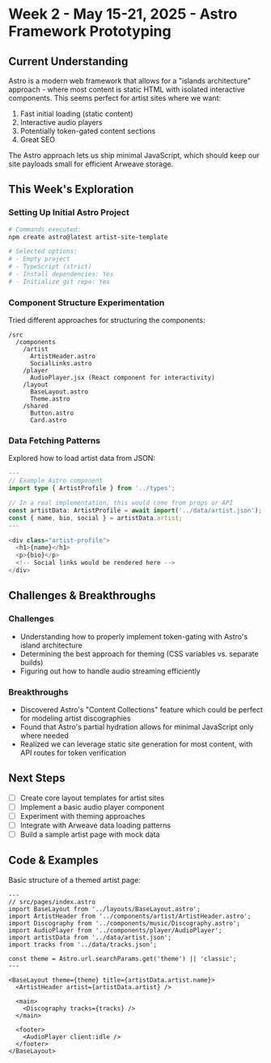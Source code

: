 # Week 2 - May 15-21, 2025 - Astro Framework Prototyping

## Current Understanding

Astro is a modern web framework that allows for a "islands architecture" approach - where most content is static HTML with isolated interactive components. This seems perfect for artist sites where we want:

1. Fast initial loading (static content)
2. Interactive audio players
3. Potentially token-gated content sections
4. Great SEO

The Astro approach lets us ship minimal JavaScript, which should keep our site payloads small for efficient Arweave storage.

## This Week's Exploration

### Setting Up Initial Astro Project

```bash
# Commands executed:
npm create astro@latest artist-site-template

# Selected options:
# - Empty project
# - TypeScript (strict)
# - Install dependencies: Yes
# - Initialize git repo: Yes
```

### Component Structure Experimentation

Tried different approaches for structuring the components:

```
/src
  /components
    /artist
      ArtistHeader.astro
      SocialLinks.astro
    /player
      AudioPlayer.jsx (React component for interactivity)
    /layout
      BaseLayout.astro
      Theme.astro
    /shared
      Button.astro
      Card.astro
```

### Data Fetching Patterns

Explored how to load artist data from JSON:

```typescript
---
// Example Astro component
import type { ArtistProfile } from '../types';

// In a real implementation, this would come from props or API
const artistData: ArtistProfile = await import('../data/artist.json');
const { name, bio, social } = artistData.artist;
---

<div class="artist-profile">
  <h1>{name}</h1>
  <p>{bio}</p>
  <!-- Social links would be rendered here -->
</div>
```

## Challenges & Breakthroughs

### Challenges
- Understanding how to properly implement token-gating with Astro's island architecture
- Determining the best approach for theming (CSS variables vs. separate builds)
- Figuring out how to handle audio streaming efficiently

### Breakthroughs
- Discovered Astro's "Content Collections" feature which could be perfect for modeling artist discographies
- Found that Astro's partial hydration allows for minimal JavaScript only where needed
- Realized we can leverage static site generation for most content, with API routes for token verification

## Next Steps

- [ ] Create core layout templates for artist sites
- [ ] Implement a basic audio player component
- [ ] Experiment with theming approaches
- [ ] Integrate with Arweave data loading patterns
- [ ] Build a sample artist page with mock data

## Code & Examples

Basic structure of a themed artist page:

```astro
---
// src/pages/index.astro
import BaseLayout from '../layouts/BaseLayout.astro';
import ArtistHeader from '../components/artist/ArtistHeader.astro';
import Discography from '../components/music/Discography.astro';
import AudioPlayer from '../components/player/AudioPlayer';
import artistData from '../data/artist.json';
import tracks from '../data/tracks.json';

const theme = Astro.url.searchParams.get('theme') || 'classic';
---

<BaseLayout theme={theme} title={artistData.artist.name}>
  <ArtistHeader artist={artistData.artist} />
  
  <main>
    <Discography tracks={tracks} />
  </main>
  
  <footer>
    <AudioPlayer client:idle />
  </footer>
</BaseLayout>
``` 
